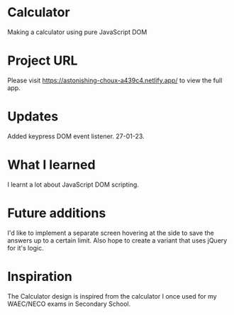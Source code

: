# Calculator
Making a calculator using pure JavaScript DOM

# Project URL
Please visit https://astonishing-choux-a439c4.netlify.app/ to view the full app.

# Updates
Added keypress DOM event listener. 27-01-23.

# What I learned
I learnt a lot about JavaScript DOM scripting.

# Future additions
I'd like to implement a separate screen hovering at the side to save the answers up to a certain limit. Also hope to create a variant that uses jQuery for it's logic.

# Inspiration
The Calculator design is inspired from the calculator I once used for my WAEC/NECO exams in Secondary School.
